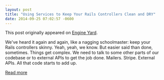 ```yaml
---
layout: post
title: "Using Services to Keep Your Rails Controllers Clean and DRY"
date: 2014-09-25 07:02:57 -0600
---
```


This post originally appeared on [Engine Yard](https://blog.engineyard.com/2014/keeping-your-rails-controllers-dry-with-services).

We've heard it again and again, like a nagging schoolmaster: keep your Rails controllers skinny. Yeah, yeah, we know. But easier said than done, sometimes. Things get complex. We need to talk to some other parts of our codebase or to external APIs to get the job done. Mailers. Stripe. External APIs. All that code starts to add up.

[Read more](https://blog.engineyard.com/2014/keeping-your-rails-controllers-dry-with-services)

